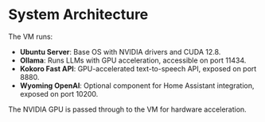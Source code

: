 # System Architecture

The VM runs:
- **Ubuntu Server**: Base OS with NVIDIA drivers and CUDA 12.8.
- **Ollama**: Runs LLMs with GPU acceleration, accessible on port 11434.
- **Kokoro Fast API**: GPU-accelerated text-to-speech API, exposed on port 8880.
- **Wyoming OpenAI**: Optional component for Home Assistant integration, exposed on port 10200.

The NVIDIA GPU is passed through to the VM for hardware acceleration.
